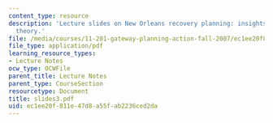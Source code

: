 ```yaml
---
content_type: resource
description: 'Lecture slides on New Orleans recovery planning: insights from economic
  theory.'
file: /media/courses/11-201-gateway-planning-action-fall-2007/ec1ee20f811e47d8a55fab2236ced2da_slides3.pdf
file_type: application/pdf
learning_resource_types:
- Lecture Notes
ocw_type: OCWFile
parent_title: Lecture Notes
parent_type: CourseSection
resourcetype: Document
title: slides3.pdf
uid: ec1ee20f-811e-47d8-a55f-ab2236ced2da
---
```

